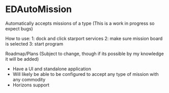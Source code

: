 # EDAutoMission
Automatically accepts missions of a type
(This is a work in progress so expect bugs)

How to use:
1: dock and click starport services
2: make sure mission board is selected
3: start program

Roadmap/Plans
(Subject to change, though if its possible by my knowledge it will be added)
  - Have a UI and standalone application
  - Will likely be able to be configured to accept any type of mission with any commodity
  - Horizons support